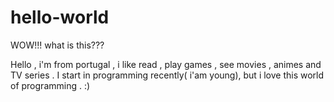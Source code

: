 # hello-world
WOW!!! what is this???


Hello , i'm from portugal , i like read , play games , see movies , animes and TV series . I start in programming recently( i'am young), but i love this world of programming . :)
